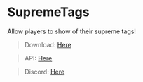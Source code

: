 # SupremeTags
Allow players to show of their supreme tags!

> Download: [Here](https://www.spigotmc.org/resources/%E2%9C%85-supremetags-%E2%9C%85-1-8-1-19-placeholderapi-support-unlimited-tags-%E2%9C%85.103140/)

> API: [Here](https://github.com/NoScapeDev/TokenEconomy/wiki/API-Usage)

> Discord: [Here](https://discord.gg/AnPwty8asP)
